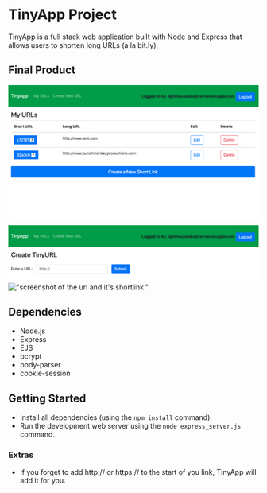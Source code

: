 # TinyApp Project

TinyApp is a full stack web application built with Node and Express that allows users to shorten long URLs (à la bit.ly).

## Final Product

!["screenshot of the main urls page."](https://github.com/DigitalM0nkey/tinyapp/blob/master/docs/TinyApp-URLs.png)
!["screenshot of the create page."](https://github.com/DigitalM0nkey/tinyapp/blob/master/docs/TinyApp-CreateURL.png)
!["screenshot of the url and it's shortlink."](#)

## Dependencies

- Node.js
- Express
- EJS
- bcrypt
- body-parser
- cookie-session

## Getting Started

- Install all dependencies (using the `npm install` command).
- Run the development web server using the `node express_server.js` command.

### Extras

- If you forget to add http:// or https:// to the start of you link, TinyApp will add it for you.